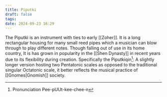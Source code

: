 ```yaml
---
title: Piputki
draft: false
tags: 
date: 2024-09-23 16:29
---
```

The Piputki is an instrument with ties to early [[Zoher]]. It is a long rectangular housing for many small reed pipes which a musician can blow through to play different notes. Though falling out of use in its home country, It is has grown in popularity in the [[Shen Dynasty]] in recent years due to its flexibility during creation. Specifically the Piputkiqin[^1]: A slightly longer version hosting two Pentatonic scales as opposed to the traditional singular Octatonic scale, it better reflects the musical practice of [[Gnomes|Gnomish]] society.

[^1]: Pronunciation Pee-pUUt-kee-chee-n